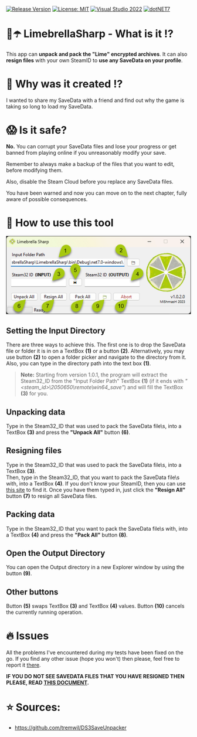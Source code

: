 [![Release Version](https://img.shields.io/github/v/tag/mi5hmash/LimebrellaSharp?label=version)](https://github.com/mi5hmash/LimebrellaSharp/releases/latest)
[![License: MIT](https://img.shields.io/badge/License-Unlicense-blueviolet.svg)](https://opensource.org/licenses/MIT)
[![Visual Studio 2022](https://img.shields.io/badge/VS%202022-blueviolet?logo=visualstudio&logoColor=white)](https://visualstudio.microsoft.com/)
[![dotNET7](https://img.shields.io/badge/.NET%207-blueviolet)](https://visualstudio.microsoft.com/)

# 🍋☂️ LimebrellaSharp - What is it :interrobang:
This app can **unpack and pack the "Lime" encrypted archives**. It can also **resign files** with your own SteamID to **use any SaveData on your profile**.

# 🤯 Why was it created :interrobang:
I wanted to share my SaveData with a friend and find out why the game is taking so long to load my SaveData.

# :scream: Is it safe?
**No.** You can corrupt your SaveData files and lose your progress or get banned from playing online if you unreasonably modify your save.

Remember to always make a backup of the files that you want to edit, before modifying them.

Also, disable the Steam Cloud before you replace any SaveData files.

You have been warned and now you can move on to the next chapter, fully aware of possible consequences.

# :scroll: How to use this tool

<img src="https://github.com/mi5hmash/LimebrellaSharp/blob/main/.resources/images/MainWindow.png" alt="MainWindow"/>

## Setting the Input Directory
There are three ways to achieve this. The first one is to drop the SaveData file or folder it is in on a TextBox **(1)** or a button **(2)**. Alternatively, you may use button **(2)** to open a folder picker and navigate to the directory from it. Also, you can type in the directory path into the text box **(1)**.

> **Note:** Starting from version 1.0.1, the program will extract the Steam32_ID from the "Input Folder Path" TextBox **(1)** (if it ends with *"<steam_id>\2050650\remote\win64_save"*) and will fill the TextBox **(3)** for you.

## Unpacking data
Type in the Steam32_ID that was used to pack the SaveData file\s, into a TextBox **(3)** and press the **"Unpack All"** button **(6)**.

## Resigning files
Type in the Steam32_ID that was used to pack the SaveData file\s, into a TextBox **(3)**.   
Then, type in the Steam32_ID, that you want to pack the SaveData file\s with, into a TextBox **(4)**. If you don't know your SteamID, then you can use [this site](https://www.steamidfinder.com) to find it. Once you have them typed in, just click the **"Resign All"** button **(7)** to resign all SaveData files.

## Packing data
Type in the Steam32_ID that you want to pack the SaveData file\s with, into a TextBox **(4)** and press the **"Pack All"** button **(8)**.

## Open the Output Directory
You can open the Output directory in a new Explorer window by using the button **(9)**.

## Other buttons
Button **(5)** swaps TextBox **(3)** and TextBox **(4)** values.
Button **(10)** cancels the currently running operation.

# :fire: Issues
All the problems I've encountered during my tests have been fixed on the go. If you find any other issue (hope you won't) then please, feel free to report it [there](https://github.com/mi5hmash/LimebrellaSharp/issues).

**IF YOU DO NOT SEE SAVEDATA FILES THAT YOU HAVE RESIGNED THEN PLEASE, READ <a href="https://github.com/mi5hmash/LimebrellaSharp/tree/main/.resources/Save%20Files" target="_blank">THIS DOCUMENT</a>.**

# :star: Sources:
* https://github.com/tremwil/DS3SaveUnpacker
